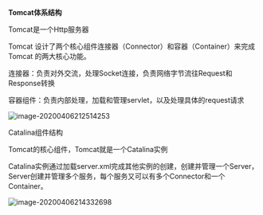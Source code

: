 **Tomcat体系结构**

Tomcat是⼀个Http服务器

Tomcat 设计了两个核⼼组件连接器（Connector）和容器（Container）来完成 Tomcat 的两⼤核⼼功能。

连接器：负责对外交流，处理Socket连接，负责网络字节流往Request和Response转换

容器组件：负责内部处理，加载和管理servlet，以及处理具体的request请求

![image-20200406212514253](C:\Users\yangyi\AppData\Roaming\Typora\typora-user-images\image-20200406212514253.png)

Catalina组件结构

Tomcat的核心组件，Tomcat就是一个Catalina实例

Catalina实例通过加载server.xml完成其他实例的创建，创建并管理⼀个Server，Server创建并管理多个服务，每个服务⼜可以有多个Connector和⼀个Container。

![image-20200406214332698](C:\Users\yangyi\AppData\Roaming\Typora\typora-user-images\image-20200406214332698.png)